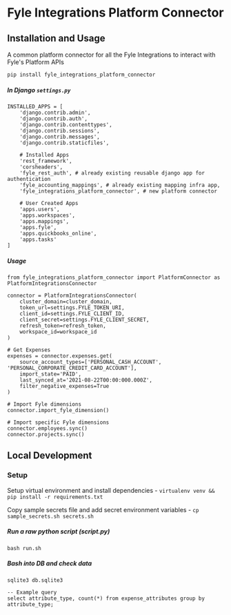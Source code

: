 # Fyle Integrations Platform Connector

## Installation and Usage

A common platform connector for all the Fyle Integrations to interact with Fyle's Platform APIs

`pip install fyle_integrations_platform_connector`

##### In Django `settings.py`

    INSTALLED_APPS = [
        'django.contrib.admin',
        'django.contrib.auth',
        'django.contrib.contenttypes',
        'django.contrib.sessions',
        'django.contrib.messages',
        'django.contrib.staticfiles',
    
        # Installed Apps
        'rest_framework',
        'corsheaders',
        'fyle_rest_auth', # already existing reusable django app for authentication
        'fyle_accounting_mappings', # already existing mapping infra app,
        'fyle_integrations_platform_connector', # new platform connector
    
        # User Created Apps
        'apps.users',
        'apps.workspaces',
        'apps.mappings',
        'apps.fyle',
        'apps.quickbooks_online',
        'apps.tasks'
    ]


##### Usage

```
from fyle_integrations_platform_connector import PlatformConnector as PlatformIntegrationsConnector

connector = PlatformIntegrationsConnector(
    cluster_domain=cluster_domain,
    token_url=settings.FYLE_TOKEN_URI,
    client_id=settings.FYLE_CLIENT_ID, 
    client_secret=settings.FYLE_CLIENT_SECRET,
    refresh_token=refresh_token,
    workspace_id=workspace_id
)

# Get Expenses
expenses = connector.expenses.get(
    source_account_types=['PERSONAL_CASH_ACCOUNT', 'PERSONAL_CORPORATE_CREDIT_CARD_ACCOUNT'],
    import_state='PAID',
    last_synced_at='2021-08-22T00:00:000.000Z',
    filter_negative_expenses=True
)

# Import Fyle dimensions
connector.import_fyle_dimension()

# Import specific Fyle dimensions
connector.employees.sync()
connector.projects.sync()
```

## Local Development
### Setup

Setup virtual environment and install dependencies -
`virtualenv venv && pip install -r requirements.txt`

Copy sample secrets file and add secret environment variables -
`cp sample_secrets.sh secrets.sh`


##### Run a raw python script (script.py)
```
bash run.sh
```

##### Bash into DB and check data
```
sqlite3 db.sqlite3

-- Example query
select attribute_type, count(*) from expense_attributes group by attribute_type;
```

